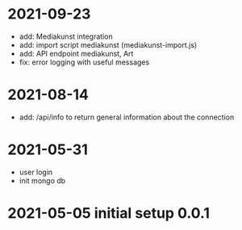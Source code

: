 
# 2021-09-23
- add: Mediakunst integration
- add: import script mediakunst (mediakunst-import.js)
- add: API endpoint mediakunst, Art  
- fix: error logging with useful messages

# 2021-08-14
- add: /api/info to return general information about the connection

# 2021-05-31 
- user login
- init mongo db

# 2021-05-05 initial setup 0.0.1
